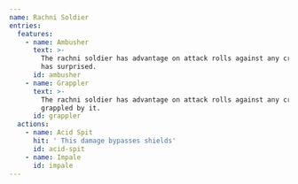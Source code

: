 ```yaml
---
name: Rachni Soldier
entries:
  features:
    - name: Ambusher
      text: >-
        The rachni soldier has advantage on attack rolls against any creature it
        has surprised.
      id: ambusher
    - name: Grappler
      text: >-
        The rachni soldier has advantage on attack rolls against any creature
        grappled by it.
      id: grappler
  actions:
    - name: Acid Spit
      hit: ' This damage bypasses shields'
      id: acid-spit
    - name: Impale
      id: impale
---
```

